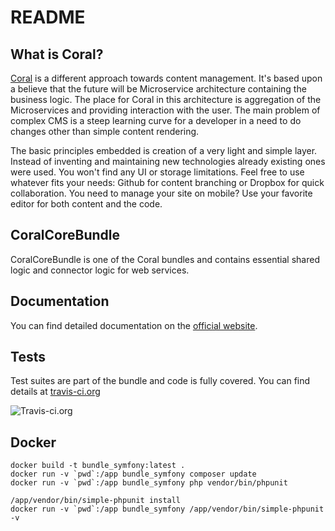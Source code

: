 README
======

What is Coral?
-----------------

[Coral][1] is a different approach towards content management. It's based upon a believe that the future will be Microservice architecture containing the business logic. The place for Coral in this architecture is aggregation of the Microservices and providing interaction with the user. The main problem of complex CMS is a steep learning curve for a developer in a need to do changes other than simple content rendering.

The basic principles embedded is creation of a very light and simple layer. Instead of inventing and maintaining new technologies already existing ones were used. You won't find any UI or storage limitations. Feel free to use whatever fits your needs: Github for content branching or Dropbox for quick collaboration. You need to manage your site on mobile? Use your favorite editor for both content and the code.

CoralCoreBundle
----------------

CoralCoreBundle is one of the Coral bundles and contains essential shared logic and connector logic for web services.

Documentation
----------------------

You can find detailed documentation on the [official website][1].

Tests
----------------------

Test suites are part of the bundle and code is fully covered. You can find details at [travis-ci.org][2]

![Travis-ci.org](https://travis-ci.org/Atlantic18/CoralCoreBundle.svg?branch=master)

Docker
----------------------

```
docker build -t bundle_symfony:latest .
docker run -v `pwd`:/app bundle_symfony composer update
docker run -v `pwd`:/app bundle_symfony php vendor/bin/phpunit

/app/vendor/bin/simple-phpunit install
docker run -v `pwd`:/app bundle_symfony /app/vendor/bin/simple-phpunit -v
```

[1]: https://coral.atlantic18.com
[2]: https://travis-ci.org/Atlantic18/CoralCoreBundle